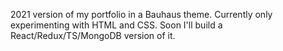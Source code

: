 2021 version of my portfolio in a Bauhaus theme.
Currently only experimenting with HTML and CSS.
Soon I'll build a React/Redux/TS/MongoDB version of it.